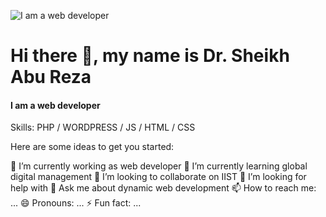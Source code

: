 ![I am  a web developer ](https://media-exp2.licdn.com/dms/image/C4D16AQE-wpqe9kwnCQ/profile-displaybackgroundimage-shrink_200_800/0/1656719149186?e=1661990400&v=beta&t=LG9hSSZNE4CgR2hRSn52vCM5IIHBGaZtLNYfR2J8uAQ)

# Hi there 👋, my name is Dr. Sheikh Abu Reza
#### I am  a web developer 
Skills: PHP / WORDPRESS / JS / HTML / CSS

Here are some ideas to get you started:

 🔭 I’m currently working as web developer
 🌱 I’m currently learning global digital management
 👯 I’m looking to collaborate on IIST
 🤔 I’m looking for help with 
 💬 Ask me about dynamic web development
 📫 How to reach me: ...
 😄 Pronouns: ...
 ⚡ Fun fact: ...

